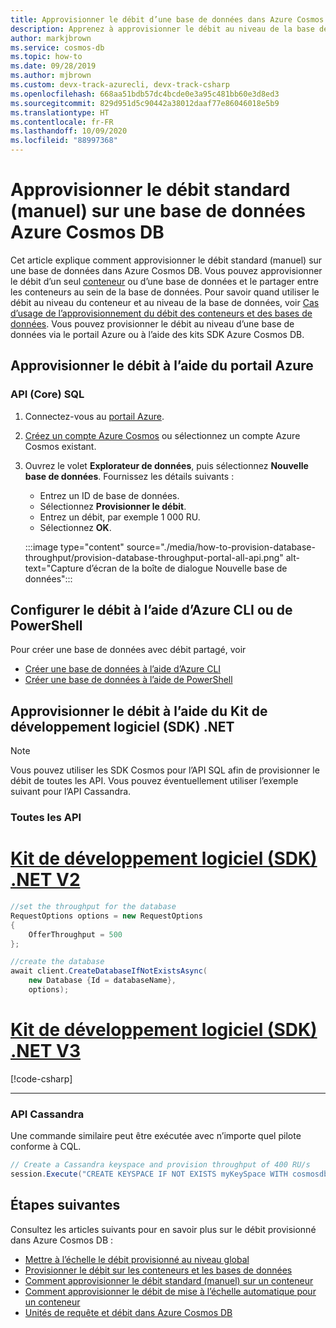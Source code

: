 ```yaml
---
title: Approvisionner le débit d’une base de données dans Azure Cosmos DB
description: Apprenez à approvisionner le débit au niveau de la base de données dans Azure Cosmos DB à l’aide du Portail Azure, de l’interface CLI, de PowerShell et des différents Kits de développement logiciel (SDK).
author: markjbrown
ms.service: cosmos-db
ms.topic: how-to
ms.date: 09/28/2019
ms.author: mjbrown
ms.custom: devx-track-azurecli, devx-track-csharp
ms.openlocfilehash: 668aa51bdb57dc4bcde0e3a95c481bb60e3d8ed3
ms.sourcegitcommit: 829d951d5c90442a38012daaf77e86046018e5b9
ms.translationtype: HT
ms.contentlocale: fr-FR
ms.lasthandoff: 10/09/2020
ms.locfileid: "88997368"
---
```

# <a name="provision-standard-manual-throughput-on-a-database-in-azure-cosmos-db"></a>Approvisionner le débit standard (manuel) sur une base de données Azure Cosmos DB

Cet article explique comment approvisionner le débit standard (manuel) sur une base de données dans Azure Cosmos DB. Vous pouvez approvisionner le débit d’un seul [conteneur](how-to-provision-container-throughput.md) ou d’une base de données et le partager entre les conteneurs au sein de la base de données. Pour savoir quand utiliser le débit au niveau du conteneur et au niveau de la base de données, voir [Cas d’usage de l’approvisionnement du débit des conteneurs et des bases de données](set-throughput.md). Vous pouvez provisionner le débit au niveau d’une base de données via le portail Azure ou à l’aide des kits SDK Azure Cosmos DB.

## <a name="provision-throughput-using-azure-portal"></a>Approvisionner le débit à l’aide du portail Azure

### <a name="sql-core-api"></a><a id="portal-sql"></a>API (Core) SQL

1. Connectez-vous au [portail Azure](https://portal.azure.com/).

1. [Créez un compte Azure Cosmos](create-sql-api-dotnet.md#create-account) ou sélectionnez un compte Azure Cosmos existant.

1. Ouvrez le volet **Explorateur de données**, puis sélectionnez **Nouvelle base de données**. Fournissez les détails suivants :

   * Entrez un ID de base de données.
   * Sélectionnez **Provisionner le débit**.
   * Entrez un débit, par exemple 1 000 RU.
   * Sélectionnez **OK**.

    :::image type="content" source="./media/how-to-provision-database-throughput/provision-database-throughput-portal-all-api.png" alt-text="Capture d’écran de la boîte de dialogue Nouvelle base de données":::

## <a name="provision-throughput-using-azure-cli-or-powershell"></a>Configurer le débit à l’aide d’Azure CLI ou de PowerShell

Pour créer une base de données avec débit partagé, voir

* [Créer une base de données à l’aide d’Azure CLI](manage-with-cli.md#create-a-database-with-shared-throughput)
* [Créer une base de données à l’aide de PowerShell](manage-with-powershell.md#create-db-ru)

## <a name="provision-throughput-using-net-sdk"></a>Approvisionner le débit à l’aide du Kit de développement logiciel (SDK) .NET

> [!Note]
> Vous pouvez utiliser les SDK Cosmos pour l’API SQL afin de provisionner le débit de toutes les API. Vous pouvez éventuellement utiliser l’exemple suivant pour l’API Cassandra.

### <a name="all-apis"></a><a id="dotnet-all"></a>Toutes les API

# <a name="net-sdk-v2"></a>[Kit de développement logiciel (SDK) .NET V2](#tab/dotnetv2)

```csharp
//set the throughput for the database
RequestOptions options = new RequestOptions
{
    OfferThroughput = 500
};

//create the database
await client.CreateDatabaseIfNotExistsAsync(
    new Database {Id = databaseName},  
    options);
```

# <a name="net-sdk-v3"></a>[Kit de développement logiciel (SDK) .NET V3](#tab/dotnetv3)

[!code-csharp[](~/samples-cosmosdb-dotnet-v3/Microsoft.Azure.Cosmos/tests/Microsoft.Azure.Cosmos.Tests/SampleCodeForDocs/DatabaseDocsSampleCode.cs?name=DatabaseCreateWithThroughput)]

---

### <a name="cassandra-api"></a><a id="dotnet-cassandra"></a>API Cassandra

Une commande similaire peut être exécutée avec n’importe quel pilote conforme à CQL.

```csharp
// Create a Cassandra keyspace and provision throughput of 400 RU/s
session.Execute("CREATE KEYSPACE IF NOT EXISTS myKeySpace WITH cosmosdb_provisioned_throughput=400");
```
 
## <a name="next-steps"></a>Étapes suivantes

Consultez les articles suivants pour en savoir plus sur le débit provisionné dans Azure Cosmos DB :

* [Mettre à l’échelle le débit provisionné au niveau global](scaling-throughput.md)
* [Provisionner le débit sur les conteneurs et les bases de données](set-throughput.md)
* [Comment approvisionner le débit standard (manuel) sur un conteneur](how-to-provision-container-throughput.md)
* [Comment approvisionner le débit de mise à l’échelle automatique pour un conteneur](how-to-provision-autoscale-throughput.md)
* [Unités de requête et débit dans Azure Cosmos DB](request-units.md)
